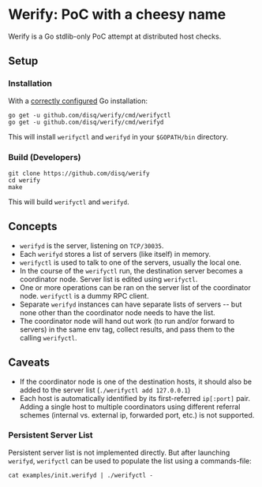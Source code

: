 # Werify: PoC with a cheesy name #

Werify is a Go stdlib-only PoC attempt at distributed host checks.

## Setup ##

### Installation ###

With a [correctly configured](https://golang.org/doc/code.html#GOPATH) Go installation:

    go get -u github.com/disq/werify/cmd/werifyctl
    go get -u github.com/disq/werify/cmd/werifyd

This will install `werifyctl` and `werifyd` in your `$GOPATH/bin` directory.

### Build (Developers) ###

    git clone https://github.com/disq/werify
    cd werify
    make

This will build `werifyctl` and `werifyd`.

## Concepts ##

- `werifyd` is the server, listening on `TCP/30035`.
- Each `werifyd` stores a list of servers (like itself) in memory. 
- `werifyctl` is used to talk to one of the servers, usually the local one.
- In the course of the `werifyctl` run, the destination server becomes a coordinator node. Server list is edited using `werifyctl`.
- One or more operations can be ran on the server list of the coordinator node. `werifyctl` is a dummy RPC client.
- Separate `werifyd` instances can have separate lists of servers -- but none other than the coordinator node needs to have the list.
- The coordinator node will hand out work (to run and/or forward to servers) in the same env tag, collect results, and pass them to the calling `werifyctl`.

## Caveats ##

- If the coordinator node is one of the destination hosts, it should also be added to the server list (`./werifyctl add 127.0.0.1`)
- Each host is automatically identified by its first-referred `ip[:port]` pair. Adding a single host to multiple coordinators using different referral schemes (internal vs. external ip, forwarded port, etc.) is not supported.

### Persistent Server List ###

Persistent server list is not implemented directly. But after launching `werifyd`, `werifyctl` can be used to populate the list using a commands-file:

    cat examples/init.werifyd | ./werifyctl -

